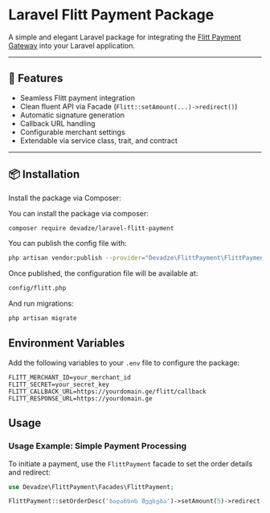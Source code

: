 # Laravel Flitt Payment Package

A simple and elegant Laravel package for integrating the [Flitt Payment Gateway](https://flitt.com) into your Laravel application.

---

## 🚀 Features

- Seamless Flitt payment integration
- Clean fluent API via Facade (`Flitt::setAmount(...)->redirect()`)
- Automatic signature generation
- Callback URL handling
- Configurable merchant settings
- Extendable via service class, trait, and contract

---

## 📦 Installation

Install the package via Composer:

You can install the package via composer:

```bash
composer require devadze/laravel-flitt-payment
```

You can publish the config file with:

```bash
php artisan vendor:publish --provider="Devadze\FlittPayment\FlittPaymentServiceProvider"
```

Once published, the configuration file will be available at:
```bash
config/flitt.php
```

And run migrations:
```bash
php artisan migrate
```

## Environment Variables
Add the following variables to your `.env` file to configure the package:

```dotenv
FLITT_MERCHANT_ID=your_merchant_id
FLITT_SECRET=your_secret_key
FLITT_CALLBACK_URL=https://yourdomain.ge/flitt/callback
FLITT_RESPONSE_URL=https://yourdomain.ge
```

## Usage

### Usage Example: Simple Payment Processing

To initiate a payment, use the `FlittPayment` facade to set the order details and redirect:

```php
use Devadze\FlittPayment\Facades\FlittPayment;

FlittPayment::setOrderDesc('ბალანსის შევსება')->setAmount(5)->redirect();
```
